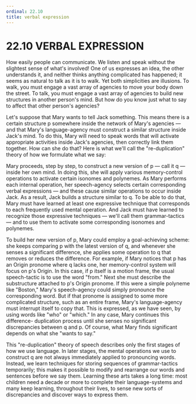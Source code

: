 ```yaml
---
ordinal: 22.10
title: verbal expression
---
```


# 22.10 VERBAL EXPRESSION

How easily people can communicate. We listen and speak without the slightest sense of what's involved! One of us expresses an idea, the other understands it, and neither thinks anything complicated has happened; it seems as natural to talk as it is to walk. Yet both simplicities are illusions. To walk, you must engage a vast array of agencies to move your body down the street. To talk, you must engage a vast array of agencies to build new structures in another person's mind. But how do you know just what to say to affect that other person's agencies?

Let's suppose that Mary wants to tell Jack something. This means there is a certain structure p somewhere inside the network of Mary's agencies &mdash; and that Mary's language-agency must construct a similar structure inside Jack's mind. To do this, Mary will need to speak words that will activate appropriate activities inside Jack's agencies, then correctly link them together. How can she do that? Here is what we'll call the "re-duplication" theory of how we formulate what we say:

Mary proceeds, step by step, to construct a new version of p &mdash; call it q &mdash; inside her own mind. In doing this, she will apply various memory-control operations to activate certain isonomes and polynemes. As Mary performs each internal operation, her speech-agency selects certain corresponding verbal expressions &mdash; and these cause similar operations to occur inside Jack. As a result, Jack builds a structure similar to q. To be able to do that, Mary must have learned at least one expressive technique that corresponds to each frequently used mental operation. And Jack must have learned to recognize those expressive techniques &mdash; we'll call them grammar-tactics &mdash; and to use them to activate some corresponding isonomes and polynemes.

To build her new version of p, Mary could employ a goal-achieving scheme: she keeps comparing p with the latest version of q, and whenever she senses a significant difference, she applies some operation to q that removes or reduces the difference. For example, if Mary notices that p has an Origin pronome where q lacks one, her memory-control system will focus on p's Origin. In this case, if p itself is a motion frame, the usual speech-tactic is to use the word "from." Next she must describe the substructure attached to p's Origin pronome. If this were a simple polyneme like "Boston," Mary's speech-agency could simply pronounce the corresponding word. But if that pronome is assigned to some more complicated structure, such as an entire frame, Mary's language-agency must interrupt itself to copy that. This is expressed, as we have seen, by using words like "who" or "which." In any case, Mary continues this difference- duplication process until she senses no significant discrepancies between q and p. Of course, what Mary finds significant depends on what she "wants to say."

This "re-duplication" theory of speech describes only the first stages of how we use language. In later stages, the mental operations we use to construct q are not always immediately applied to pronouncing words. Instead, we learn techniques for storing sequences of grammar-tactics temporarily; this makes it possible to modify and rearrange our words and sentences before we say them. Learning these arts takes a long time: most children need a decade or more to complete their language-systems and many keep learning, throughout their lives, to sense new sorts of discrepancies and discover ways to express them.
